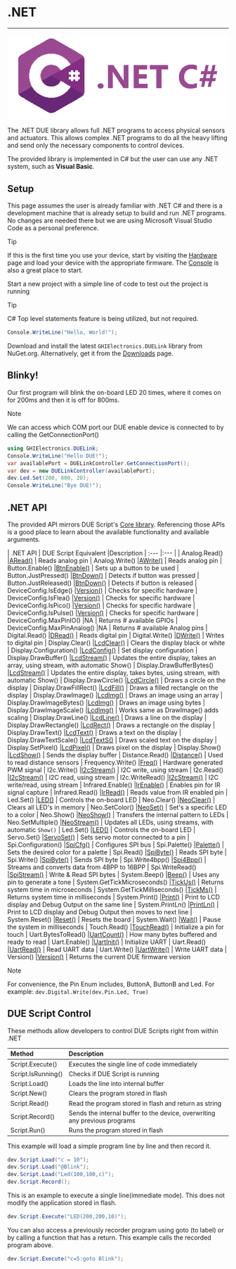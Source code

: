 # .NET

---

![.NET C#](../images/cSharp.png)

The .NET DUE library allows full .NET programs to access physical sensors and actuators. This allows complex .NET programs to do all the heavy lifting and send only the necessary components to control devices.

The provided library is implemented in C# but the user can use any .NET system, such as **Visual Basic**.

## Setup
This page assumes the user is already familiar with .NET C# and there is a development machine that is already setup to build and run .NET programs. No changes are needed there but we are using Microsoft Visual Studio Code as a personal preference.

> [!TIP]
> If this is the first time you use your device, start by visiting the [Hardware](../../hardware/intro.md) page and load your device with the appropriate firmware. The [Console](../console.md) is also a great place to start.

Start a new project with a simple line of code to test out the project is running

> [!TIP]
> C# Top level statements feature is being utilized, but not required.

```csharp
Console.WriteLine("Hello, World!");
```
Download and install the latest `GHIElectronics.DUELink` library from NuGet.org. Alternatively, get it from the [Downloads](../downloads.md) page.

## Blinky!
Our first program will blink the on-board LED 20 times, where it comes on for 200ms and then it is off for 800ms.

> [!NOTE]
> We can access which COM port our DUE enable device is connected to by calling the GetConnectionPort()

```csharp
using GHIElectronics.DUELink;
Console.WriteLine("Hello DUE!");
var availablePort = DUELinkController.GetConnectionPort();
var dev = new DUELinkController(availablePort);
dev.Led.Set(200, 800, 20);
Console.WriteLine("Bye DUE!");
```

## .NET API

The provided API mirrors DUE Script's [Core library](../due-script/corelib/corelib.md). Referencing those APIs is a good place to learn about the available functionality and available arguments.

| .NET API                   | DUE Script Equivalent										|Description
| :---                         |:---													|
| Analog.Read()                |[ARead()](../due-script/corelib/analog.md)				| Reads analog pin
| Analog.Write()               |[AWrite()](../due-script/corelib/analog.md)				| Reads analog pin
| Button.Enable()              |[BtnEnable()](../due-script/corelib/button.md)			| Sets up a button to be used
| Button.JustPressed()         |[BtnDown()](../due-script/corelib/button.md)			| Detects if button was pressed 
| Button.JustReleased()        |[BtnDown()](../due-script/corelib/button.md)			| Detects if button is released 
| DeviceConfig.IsEdge()        |[Version()](../due-script/corelib/systemfunctions.md)	| Checks for specific hardware
| DeviceConfig.IsFlea()        |[Version()](../due-script/corelib/systemfunctions.md)	| Checks for specific hardware
| DeviceConfig.IsPico()        |[Version()](../due-script/corelib/systemfunctions.md)	| Checks for specific hardware
| DeviceConfig.IsPulse()       |[Version()](../due-script/corelib/systemfunctions.md)	| Checks for specific hardware
| DeviceConfig.MaxPinIO()      |NA														| Returns # available GPIOs
| DeviceConfig.MaxPinAnalog()  |NA														| Returns # available Analog pins
| Digital.Read()               |[DRead()](../due-script/corelib/digital.md)				| Reads digital pin
| Digital.Write()              |[DWrite()](../due-script/corelib/digital.md)			| Writes to digital pin
| Display.Clear()              |[LcdClear()](../due-script/corelib/lcd.md)				| Clears the display black or white
| Display.Configuration()      |[LcdConfig()](../due-script/corelib/lcd.md)				| Set display configuration 
| Display.DrawBuffer()         |[LcdStream()](../due-script/corelib/lcd.md)				| Updates the entire display, takes an array, using stream, with automatic Show()
| Display.DrawBufferBytes()    |[LcdStream()](../due-script/corelib/lcd.md)				| Updates the entire display, takes bytes, using stream, with automatic Show()
| Display.DrawCircle()         |[LcdCircle()](../due-script/corelib/lcd.md)				| Draws a circle on the display
| Display.DrawFillRect()       |[LcdFill()](../due-script/corelib/lcd.md)				| Draws a filled rectangle on the display
| Display.DrawImage()          |[LcdImg()](../due-script/corelib/lcd.md)				| Draws an image using an array
| Display.DrawImageBytes()     |[LcdImg()](../due-script/corelib/lcd.md)				| Draws an image using bytes
| Display.DrawImageScale()     |[LcdImg()](../due-script/corelib/lcd.md)				| Works same as DrawImage() adds scaling
| Display.DrawLine()           |[LcdLine()](../due-script/corelib/lcd.md)				| Draws a line on the display
| Display.DrawRectangle()      |[LcdRect()](../due-script/corelib/lcd.md)			    | Draws a rectangle on the display
| Display.DrawText()           |[LcdText()](../due-script/corelib/lcd.md)				| Draws a text on the display
| Display.DrawTextScale()      |[LcdTextS()](../due-script/corelib/lcd.md)				| Draws scaled text on the display
| Display.SetPixel()           |[LcdPixel()](../due-script/corelib/lcd.md)				| Draws pixel on the display
| Display.Show()               |[LcdShow()](../due-script/corelib/lcd.md)				| Sends the display buffer
| Distance.Read()              |[Distance()](../due-script/corelib/distance.md)			| Used to read distance sensors
| Frequency.Write()            |[Freq()](../due-script/corelib/frequency.md)			| Hardware generated PWM signal
| I2c.Write()				   |[I2cStream()](../due-script/corelib/i2c.md)				| I2C write, using stream
| I2c.Read()				   |[I2cStream()](../due-script/corelib/i2c.md)				| I2C read, using stream
| I2c.WriteRead()			   |[I2cStream()](../due-script/corelib/i2c.md)				| I2C write/read, using stream
| Infrared.Enable()			   |[IrEnable()](../due-script/corelib/infrared.md)			| Enables pin for IR signal capture
| Infrared.Read()			   |[IrRead()](../due-script/corelib/infrared.md)			| Reads value from IR enabled pin
| Led.Set()	   	         	   |[LED()](../due-script/corelib/led.md)					| Controls the on-board LED
| Neo.Clear()	   	           |[NeoClear()](../due-script/corelib/neopixel.md)			| Clears all LED's in memory
| Neo.SetColor()	           |[NeoSet()](../due-script/corelib/neopixel.md)			| Set's a specific LED to a color
| Neo.Show()	   	           |[NeoShow()](../due-script/corelib/neopixel.md)			| Transfers the internal pattern to LEDs
| Neo.SetMultiple()            |[NeoStream()](../due-script/corelib/neopixel.md)		| Updates all LEDs, using streams, with automatic `Show()`
| Led.Set()	   	         	   |[LED()](../due-script/corelib/led.md)					| Controls the on-board LED
| Servo.Set()	   	           |[ServoSet()](../due-script/corelib/servo.md)			| Sets servo motor connected to a pin
| Spi.Configuration()	   	   |[SpiCfg()](../due-script/corelib/spi.md)				| Configures SPI bus
| Spi.Palette()	   	           |[Palette()](../due-script/corelib/spi.md)				| Sets the desired color for a palette
| Spi.Read()	   	           |[SpiByte()](../due-script/corelib/spi.md)				| Reads SPI byte
| Spi.Write()	   	           |[SpiByte()](../due-script/corelib/spi.md)				| Sends SPI byte
| Spi.Write4bpp()	   	       |[Spi4Bpp()](../due-script/corelib/spi.md)			    | Streams and converts data from 4BPP to 16BPP
| Spi.WriteRead()	   	       |[SpiStream()](../due-script/corelib/spi.md)				| Write & Read SPI bytes
| System.Beep()	   	           |[Beep()](../due-script/corelib/beep.md)					| Uses any pin to generate a tone
| System.GetTickMicroseconds() |[TickUs()](../due-script/corelib/systemfunctions.md)	| Returns system time in microseconds
| System.GetTickMilliseconds() |[TickMs()](../due-script/corelib/systemfunctions.md)	| Returns system time in milliseconds
| System.Print()	           |[Print()](../due-script/corelib/systemfunctions.md)		| Print to LCD display and Debug Output on the same line
| System.PrintLn()	           |[PrintLn()](../due-script/corelib/systemfunctions.md)	| Print to LCD display and Debug Output then moves to next line
| System.Reset()	           |[Reset()](../due-script/corelib/systemfunctions.md)		| Resets the board
| System.Wait()	               |[Wait()](../due-script/corelib/systemfunctions.md)		| Pause the system in milliseconds
| Touch.Read()	               |[TouchRead()](../due-script/corelib/touch.md)           | Initialize a pin for touch
| Uart.BytesToRead()	       |[UartCount()](../due-script/corelib/uart.md)			| How many bytes buffered and ready to read
| Uart.Enable()	               |[UartInit()](../due-script/corelib/uart.md)				| Initialize UART
| Uart.Read()	               |[UartRead()](../due-script/corelib/uart.md)				| Read UART data
| Uart.Write()	               |[UartWrite()](../due-script/corelib/uart.md)			| Write UART data
| Version()					   |[Version()](../due-script/corelib/systemfunctions.md)	| Returns the current DUE firmware version

> [!NOTE]
> For convenience, the Pin Enum includes, ButtonA, ButtonB and Led. For example: `dev.Digital.Write(dev.Pin.Led, True)`


## DUE Script Control

These methods allow developers to control DUE Scripts right from within .NET

| Method                       | Description                                        |
| :---                         |:---                                                |
| Script.Execute()	   	       | Executes the single line of code immediately       |
| Script.IsRunning()	   	   | Checks if DUE Script is running                    |
| Script.Load()	   	           | Loads the line into internal buffer                |
| Script.New()	   	           | Clears the program stored in flash                 |
| Script.Read()	   	           | Read the program stored in flash and return as string |
| Script.Record()	   	       | Sends the internal buffer to the device, overwriting any previous programs |
| Script.Run()	   	           | Runs the program stored in flash                   |

This example will load a simple program line by line and then record it.

```csharp
dev.Script.Load("c = 10");
dev.Script.Load("@Blink");
dev.Script.Load("Led(100,100,c)");
dev.Script.Record();
```

This is an example to execute a single line(immediate mode). This does not modify the application stored in flash. 

```csharp
dev.Script.Execute("LED(200,200,10)");
```

You can also access a previously recorder program using goto (to label) or by calling a function that has a return. This example calls the recorded program above.

```csharp
dev.Script.Execute("c=5:goto Blink");
```

